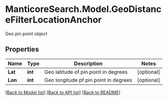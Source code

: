# ManticoreSearch.Model.GeoDistanceFilterLocationAnchor
Geo pin point object

## Properties

Name | Type | Description | Notes
------------ | ------------- | ------------- | -------------
**Lat** | **int** | Geo latitude of pin point in degrees | [optional] 
**Lon** | **int** | Geo longitude pf pin point in degrees | [optional] 


[[Back to Model list]](../README.md#documentation-for-models) [[Back to API list]](../README.md#documentation-for-api-endpoints) [[Back to README]](../README.md)

